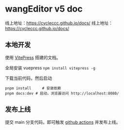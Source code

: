 # wangEditor v5 doc

线上地址：https://cycleccc.github.io/docs/
线上地址：https://cycleccc.github.io/docs/

## 本地开发

使用 [VitePress](https://vitepress.dev/zh/) 搭建的文档。

全局安装 vuepress `npm install vitepress -g`

下载当前代码，然后启动

```shell
pnpm install     # 安装依赖
pnpm docs:dev # 启动，浏览器访问 http://localhost:8080/
```

## 发布上线

提交 main 分支代码，即可触发 [github actions](https://github.com/cycleccc/docs/actions) 并发布上线。
